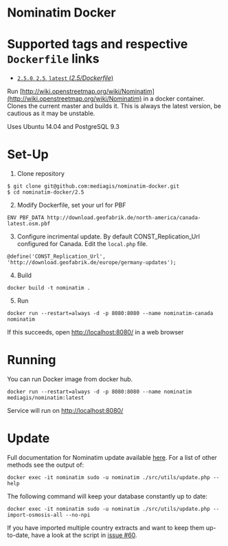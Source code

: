 # Nominatim Docker

# Supported tags and respective `Dockerfile` links #

- [`2.5.0`, `2.5`, `latest`  (*2.5/Dockerfile*)](https://github.com/mediagis/nominatim-docker/tree/master/2.5)

Run [http://wiki.openstreetmap.org/wiki/Nominatim](http://wiki.openstreetmap.org/wiki/Nominatim) in a docker container. Clones the current master and builds it. This is always the latest version, be cautious as it may be unstable.

Uses Ubuntu 14.04 and PostgreSQL 9.3

# Set-Up

1. Clone repository

  ```
  $ git clone git@github.com:mediagis/nominatim-docker.git
  $ cd nominatim-docker/2.5
  ```

2. Modify Dockerfile, set your url for PBF

  ```
  ENV PBF_DATA http://download.geofabrik.de/north-america/canada-latest.osm.pbf
  ```
  
3. Configure incrimental update. By default CONST_Replication_Url configured for Canada. Edit the ```local.php``` file.
  ```
  @define('CONST_Replication_Url', 'http://download.geofabrik.de/europe/germany-updates');
  ```

4. Build 

  ```
  docker build -t nominatim .
  ```
5. Run

  ```
  docker run --restart=always -d -p 8080:8080 --name nominatim-canada nominatim
  ```
  If this succeeds, open [http://localhost:8080/](http:/localhost:8080) in a web browser

# Running

You can run Docker image from docker hub.

```
docker run --restart=always -d -p 8080:8080 --name nominatim mediagis/nominatim:latest
```
Service will run on [http://localhost:8080/](http:/localhost:8080)

# Update

Full documentation for Nominatim update available [here](https://github.com/openstreetmap/Nominatim/blob/master/docs/Import-and-Update.md). For a list of other methods see the output of:
  ```
  docker exec -it nominatim sudo -u nominatim ./src/utils/update.php --help
  ```

The following command will keep your database constantly up to date:
  ```
  docker exec -it nominatim sudo -u nominatim ./src/utils/update.php --import-osmosis-all --no-npi
  ```
If you have imported multiple country extracts and want to keep them
up-to-date, have a look at the script in
[issue #60](https://github.com/twain47/Nominatim/issues/60).
